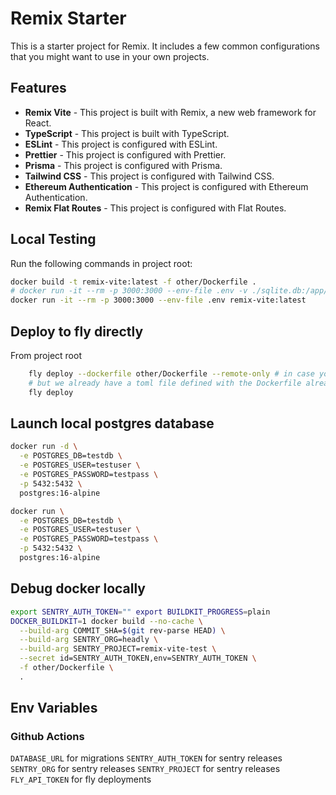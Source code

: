 # Remix Starter

This is a starter project for Remix. It includes a few common configurations that you might want to use in your own projects.

## Features

- **Remix Vite** - This project is built with Remix, a new web framework for React.
- **TypeScript** - This project is built with TypeScript.
- **ESLint** - This project is configured with ESLint.
- **Prettier** - This project is configured with Prettier.
- **Prisma** - This project is configured with Prisma.
- **Tailwind CSS** - This project is configured with Tailwind CSS.
- **Ethereum Authentication** - This project is configured with Ethereum Authentication.
- **Remix Flat Routes** - This project is configured with Flat Routes.

## Local Testing

Run the following commands in project root:

```bash
docker build -t remix-vite:latest -f other/Dockerfile .
# docker run -it --rm -p 3000:3000 --env-file .env -v ./sqlite.db:/app/sqlite.db remix-vite:latest
docker run -it --rm -p 3000:3000 --env-file .env remix-vite:latest
```

## Deploy to fly directly

From project root

```bash
    fly deploy --dockerfile other/Dockerfile --remote-only # in case you want to deploy a specific Dockerfile
    # but we already have a toml file defined with the Dockerfile already set
    fly deploy
```

## Launch local postgres database

```bash
docker run -d \
  -e POSTGRES_DB=testdb \
  -e POSTGRES_USER=testuser \
  -e POSTGRES_PASSWORD=testpass \
  -p 5432:5432 \
  postgres:16-alpine

docker run \
  -e POSTGRES_DB=testdb \
  -e POSTGRES_USER=testuser \
  -e POSTGRES_PASSWORD=testpass \
  -p 5432:5432 \
  postgres:16-alpine
```

## Debug docker locally

```bash
export SENTRY_AUTH_TOKEN="" export BUILDKIT_PROGRESS=plain
DOCKER_BUILDKIT=1 docker build --no-cache \
  --build-arg COMMIT_SHA=$(git rev-parse HEAD) \
  --build-arg SENTRY_ORG=headly \
  --build-arg SENTRY_PROJECT=remix-vite-test \
  --secret id=SENTRY_AUTH_TOKEN,env=SENTRY_AUTH_TOKEN \
  -f other/Dockerfile \
  .
```

## Env Variables

### Github Actions

`DATABASE_URL` for migrations
`SENTRY_AUTH_TOKEN` for sentry releases
`SENTRY_ORG` for sentry releases
`SENTRY_PROJECT` for sentry releases
`FLY_API_TOKEN` for fly deployments
